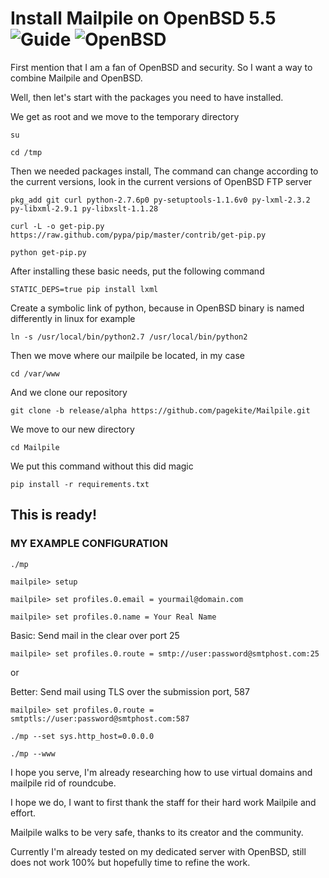# Install Mailpile on OpenBSD 5.5 ![Guide](https://github.com/pagekite/Mailpile/wiki/images/page-guide.png) ![OpenBSD](http://www.openbsd.org/art/puffy/ppuf100X91.gif)

First mention that I am a fan of OpenBSD and security. So I want a way to combine Mailpile and OpenBSD.

Well, then let's start with the packages you need to have installed.

We get as root and we move to the temporary directory

`su`

`cd /tmp`

Then we needed packages install, The command can change according to the current versions, look in the current versions of OpenBSD FTP server

`pkg_add git curl python-2.7.6p0 py-setuptools-1.1.6v0 py-lxml-2.3.2 py-libxml-2.9.1 py-libxslt-1.1.28`

`curl -L -o get-pip.py https://raw.github.com/pypa/pip/master/contrib/get-pip.py`

`python get-pip.py`

After installing these basic needs, put the following command

`STATIC_DEPS=true pip install lxml`

Create a symbolic link of python, because in OpenBSD binary is named differently in linux for example

`ln -s /usr/local/bin/python2.7 /usr/local/bin/python2`

Then we move where our mailpile be located, in my case

`cd /var/www`

And we clone our repository

`git clone -b release/alpha https://github.com/pagekite/Mailpile.git`

We move to our new directory

`cd Mailpile`

We put this command without this did magic

`pip install -r requirements.txt`

## This is ready! 

### MY EXAMPLE CONFIGURATION

`./mp`

`mailpile> setup`

`mailpile> set profiles.0.email = yourmail@domain.com`

`mailpile> set profiles.0.name = Your Real Name`

Basic: Send mail in the clear over port 25

`mailpile> set profiles.0.route = smtp://user:password@smtphost.com:25`

or

Better: Send mail using TLS over the submission port, 587

`mailpile> set profiles.0.route = smtptls://user:password@smtphost.com:587`

`./mp --set sys.http_host=0.0.0.0`

`./mp --www`

I hope you serve, I'm already researching how to use virtual domains and mailpile rid of roundcube. 

I hope we do, I want to first thank the staff for their hard work Mailpile and effort. 

Mailpile walks to be very safe, thanks to its creator and the community. 

Currently I'm already tested on my dedicated server with OpenBSD, still does not work 100% but hopefully time to refine the work.